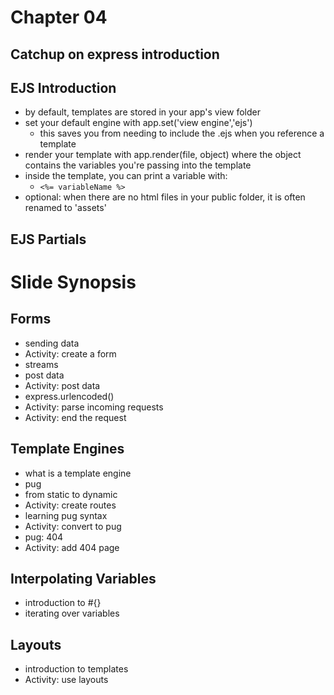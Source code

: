 # Chapter 04
## Catchup on express introduction

## EJS Introduction
- by default, templates are stored in your app's view folder
- set your default engine with app.set('view engine','ejs')
  - this saves you from needing to include the .ejs when you reference a template
- render your template with app.render(file, object) where the object contains the variables you're passing into the template
- inside the template, you can print a variable with:
  - `<%= variableName %>`
- optional: when there are no html files in your public folder, it is often renamed to 'assets'

## EJS Partials


# Slide Synopsis
## Forms
- sending data
- Activity: create a form
- streams
- post data
- Activity: post data
- express.urlencoded()
- Activity: parse incoming requests
- Activity: end the request

## Template Engines
- what is a template engine
- pug
- from static to dynamic
- Activity: create routes
- learning pug syntax
- Activity: convert to pug
- pug: 404
- Activity: add 404 page

## Interpolating Variables
- introduction to #{}
- iterating over variables

## Layouts
- introduction to templates
- Activity: use layouts

